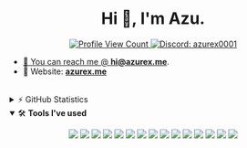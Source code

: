<h1 align="center">Hi 👋, I'm Azu.</h1>

<p align="center">
  <a href="https://github.com/azurexxxx">
    <img src="https://komarev.com/ghpvc/?username=azurexxxx&style=flat-square&label=Profile%20Views&logo=github" alt="Profile View Count"/>
  </a>
  <a href="https://discord.com/users/892447238427672607">
    <img src="https://img.shields.io/badge/Discord-azurex0001-%237289da?logo=discord&style=flat-square" alt="Discord: azurex0001"/>
    </p>

- 📨 You can reach me @ **[hi@azurex.me](mailto:hi@azurex.me)**.
- 🎈 Website: **[azurex.me](https://azurex.me)**

<br>

<details>
  <summary>⚡ GitHub Statistics</summary> 
  <img src="https://github-readme-stats.vercel.app/api/top-langs/?username=azurexxxx&layout=compact&theme=tokyonight" />
  <img src="https://github-readme-stats.vercel.app/api?username=azurexxxx&count_private=true&show_icons=true&theme=tokyonight" />
  <img src="https://github-profile-trophy.vercel.app/?username=azurexxxx&theme=dracula" />
</details>

<details open>
<summary>🛠 <b>Tools I've used</b></summary>
<p>

<p align="center">
<img src="https://img.shields.io/badge/Node.JS-black?style=for-the-badge&logo=node" />
<img src="https://img.shields.io/badge/-HTML5-black?style=for-the-badge&logo=HTML5" />
<img src="https://img.shields.io/badge/CSS-black?style=for-the-badge&logo=css3&logoColor=1572B6" />
<img src="https://img.shields.io/badge/Javascript-black?style=for-the-badge&logo=javascript" />
  <img src="https://img.shields.io/badge/Typescript-black?style=for-the-badge&logo=typescript" />
<img src="https://img.shields.io/badge/TailwindCSS-black?style=for-the-badge&logo=Tailwind%20CSS" />
<img src="https://img.shields.io/badge/Font%20Awesome-black?style=for-the-badge&logo=Font%20Awesome" />
<img src="https://img.shields.io/badge/Github-black?style=for-the-badge&logo=Github" />
<img src="https://img.shields.io/badge/Visual%20Studio%20Code-black?style=for-the-badge&logo=visual-studio-code&logoColor=007ACC" />
<img src="https://img.shields.io/badge/NPM-black?style=for-the-badge&logo=npm" />
<img src="https://img.shields.io/badge/MongoDB-black?style=for-the-badge&logo=Mongodb" />
<img src="https://img.shields.io/badge/Photoshop-black?style=for-the-badge&logo=Adobe%20Photoshop" />
<img src="https://img.shields.io/badge/Windows-black?style=for-the-badge&logo=Windows" />
<img src="https://img.shields.io/badge/Arduino-black?style=for-the-badge&logo=Arduino" />
<img src="https://img.shields.io/badge/Discord-black?style=for-the-badge&logo=Discord" />
</p>
</details>
